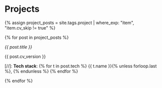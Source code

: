
# Projects

{% assign project_posts = site.tags.project | where_exp: "item", "item.cv_skip != true" %}

{% for post in project_posts %}

_{{ post.title }}_

{{ post.cv_version }}

[//]: **Tech stack**: {% for t in post.tech %} {{ t.name }}{% unless forloop.last %}, {% endunless %} {% endfor %}

{% endfor %}

